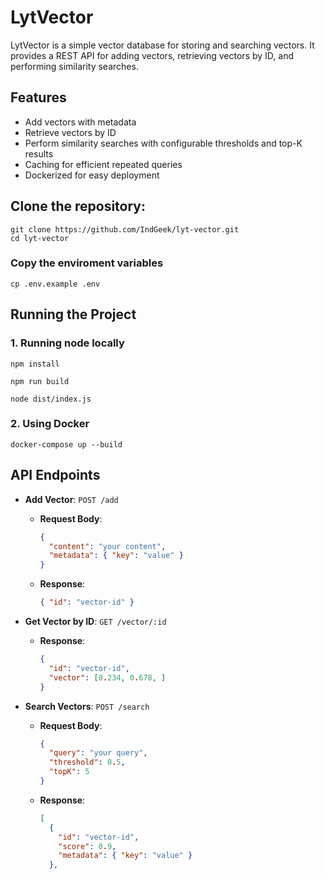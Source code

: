 # LytVector

LytVector is a simple vector database for storing and searching vectors. It provides a REST API for adding vectors, retrieving vectors by ID, and performing similarity searches.

## Features

- Add vectors with metadata
- Retrieve vectors by ID
- Perform similarity searches with configurable thresholds and top-K results
- Caching for efficient repeated queries
- Dockerized for easy deployment

## Clone the repository:
```
git clone https://github.com/IndGeek/lyt-vector.git
cd lyt-vector
```

### Copy the enviroment variables
```
cp .env.example .env
```

## Running the Project
### 1. Running node locally
```
npm install

npm run build

node dist/index.js
```

### 2. Using Docker
```
docker-compose up --build
```

## API Endpoints

- **Add Vector**: `POST /add`
    - **Request Body**: 
      ```json
      { 
        "content": "your content", 
        "metadata": { "key": "value" } 
      }
      ```
    - **Response**:
      ```json
      { "id": "vector-id" }
      ```

- **Get Vector by ID**: `GET /vector/:id`
    - **Response**:
      ```json
      { 
        "id": "vector-id", 
        "vector": [0.234, 0.678, ] 
      }
      ```

- **Search Vectors**: `POST /search`
    - **Request Body**:
      ```json
      { 
        "query": "your query", 
        "threshold": 0.5, 
        "topK": 5 
      }
      ```
    - **Response**:
      ```json
      [
        { 
          "id": "vector-id", 
          "score": 0.9, 
          "metadata": { "key": "value" } 
        },
      ```
